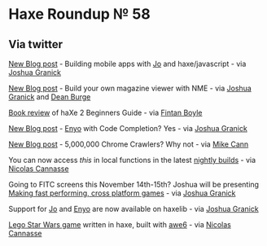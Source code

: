 [_template]: ../templates/roundup.html
# Haxe Roundup № 58

## Via twitter
[New Blog post][link 1] - Building mobile apps with [Jo][link 2] and haxe/javascript - via [Joshua Granick][link 3]

[New Blog post][link 4] - Build your own magazine viewer with NME - via [Joshua Granick][link 5] and [Dean Burge][link 6]

[Book review][link 7] of haXe 2 Beginners Guide - via [Fintan Boyle][link 8]

[New Blog post][link 9] - [Enyo][link 10] with Code Completion? Yes - via [Joshua Granick][link 11]

[New Blog post][link 12] - 5,000,000 Chrome Crawlers? Why not - via [Mike Cann][link 13]

You can now access *this* in local functions in the latest [nightly builds][link 14] - via [Nicolas Cannasse][link 15]

Going to FITC screens this November 14th-15th? Joshua will be presenting [Making fast performing, cross platform games][link 16] - via [Joshua Granick][link 17]

Support for [Jo][link 18] and [Enyo][link 19] are now available on haxelib - via [Joshua Granick][link 20]

[Lego Star Wars game][link 21] written in haxe, built with [awe6][link 22] - via [Nicolas Cannasse][link 23]

[link 1]: http://www.joshuagranick.com/blog/2011/08/06/build-mobile-apps-with-jo-and-haxe-javascript/ "Building mobile apps with Jo and haxe/javascript"
[link 2]: http://joapp.com/ "Jo"
[link 3]: https://www.twitter.com/#!/singmajesty "@singmajesty"
[link 4]: http://www.joshuagranick.com/blog/2011/08/06/build-your-own-magazine-viewer-with-haxe-nme/ "Build your own magazine viewer with haxe NME"
[link 5]: https://www.twitter.com/#!/singmajesty "@singmajesty"
[link 6]: https://www.twitter.com/#!/DeanBurge "@DeanBurge"
[link 7]: http://www.fboyle.com/blog/204/review-of-haxe-2-beginners-guide/ "Book Review of haXe 2 Beginners Guide"
[link 8]: https://www.twitter.com/#!/fintanb "@fintanb"
[link 9]: http://www.joshuagranick.com/blog/2011/08/08/enyo-with-code-completion-yes/ "Enyo with Code Completion? Yes"
[link 10]: https://developer.palm.com/content/api/dev-guide/enyo.html "HP webOS Enyo developer channel"
[link 11]: https://www.twitter.com/#!/singmajesty "@singmajesty"
[link 12]: http://mikecann.co.uk/programming/5000000-chrome-crawlers-why-not-haxe-webgl/ "5,000,000 Chrome Crawlers? Why Not - webGL"
[link 13]: https://www.twitter.com/#!/mikeysee "@mikeysee"
[link 14]: http://haxe.cmt.tc/ "haxe nightly builds"
[link 15]: https://www.twitter.com/#!/ncannasse "@ncannasse"
[link 16]: http://www.fitc.ca/events/presentations/presentation.cfm?event=118&amp;presentation_id=1719 "Making fast performing, cross platform games"
[link 17]: https://www.twitter.com/#!/singmajesty "@singmajesty"
[link 18]: http://lib.haxe.org/p/joapp "Jo on haxelib"
[link 19]: http://lib.haxe.org/p/enyo "Enyo on haxelib"
[link 20]: https://www.twitter.com/#!/singmajesty "@singmajesty"
[link 21]: http://starwars.lego.com/en-us/games/aceassault/default.aspx "Lego Star Wars - Ace Assault"
[link 22]: http://code.google.com/p/awe6/ "awe6"
[link 23]: https://www.twitter.com/#!/ncannasse "@ncannasse"

